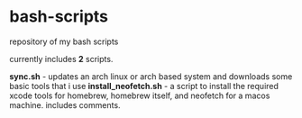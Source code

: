 # bash-scripts
repository of my bash scripts

currently includes **2** scripts.

**sync.sh** - updates an arch linux or arch based system and downloads some basic tools that i use
**install_neofetch.sh** - a script to install the required xcode tools for homebrew, homebrew itself, and neofetch for a macos machine. includes comments.
